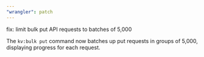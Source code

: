 ```yaml
---
"wrangler": patch
---
```


fix: limit bulk put API requests to batches of 5,000

The `kv:bulk put` command now batches up put requests in groups of 5,000,
displaying progress for each request.
